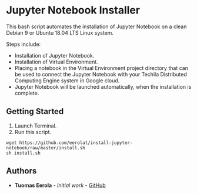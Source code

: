 # Jupyter Notebook Installer

This bash script automates the installation of Jupyter Notebook on a clean Debian 9 or Ubuntu 18.04 LTS Linux system.

Steps include:
- Installation of Jupyter Notebook.
- Installation of Virtual Environment.
- Placing a notebook in the Virtual Environment project directory that can be used to connect the Jupyter Notebook with your Techila Distributed Computing Engine system in Google cloud. 
- Jupyter Notebook will be launched automatically, when the installation is complete.

## Getting Started

1. Launch Terminal.
2. Run this script. 

```
wget https://github.com/eerolat/install-jupyter-notebook/raw/master/install.sh
sh install.sh
```

## Authors

* **Tuomas Eerola** - *Initial work* - [GitHub](https://github.com/eerolat)
